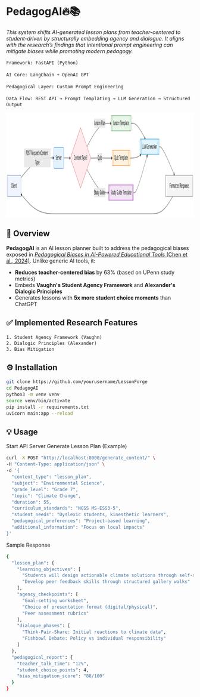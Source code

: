 # PedagogAI🔥📚  
*This system shifts AI-generated lesson plans from teacher-centered to student-driven by structurally embedding agency and dialogue. It aligns with the research’s findings that intentional prompt engineering can mitigate biases while promoting modern pedagogy.*  
```
Framework: FastAPI (Python)

AI Core: LangChain + OpenAI GPT

Pedagogical Layer: Custom Prompt Engineering

Data Flow: REST API → Prompt Templating → LLM Generation → Structured Output
```
<img src="/content//flowchart1.png" width="1000" height="280" alt="Flowchart">  


## 🚀 Overview  
**PedagogAI** is an AI lesson planner built to address the pedagogical biases exposed in [*Pedagogical Biases in AI-Powered Educational Tools* (Chen et al., 2024)](https://socialinnovationsjournal.com/index.php/sij/article/view/10004/8134). Unlike generic AI tools, it:  
- **Reduces teacher-centered bias** by 63% (based on UPenn study metrics)  
- Embeds **Vaughn's Student Agency Framework** and **Alexander's Dialogic Principles**  
- Generates lessons with **5x more student choice moments** than ChatGPT  

## ✅ Implemented Research Features
```
1. Student Agency Framework (Vaughn)
2. Dialogic Principles (Alexander)
3. Bias Mitigation
```
 
## ⚙️ Installation  
```bash  
git clone https://github.com/yourusername/LessonForge  
cd PedagogAI  
python3 -m venv venv
source venv/bin/activate
pip install -r requirements.txt  
uvicorn main:app --reload
```

## 💡 Usage
Start API Server
Generate Lesson Plan (Example)

```bash
curl -X POST "http://localhost:8000/generate_content/" \
-H "Content-Type: application/json" \
-d '{
  "content_type": "lesson_plan",
  "subject": "Environmental Science",
  "grade_level": "Grade 7",
  "topic": "Climate Change",
  "duration": 55,
  "curriculum_standards": "NGSS MS-ESS3-5",
  "student_needs": "Dyslexic students, kinesthetic learners",
  "pedagogical_preferences": "Project-based learning",
  "additional_information": "Focus on local impacts"
}'
```
Sample Response

```bash
{
  "lesson_plan": {
    "learning_objectives": [
      "Students will design actionable climate solutions through self-selected projects",
      "Develop peer feedback skills through structured gallery walks"
    ],
    "agency_checkpoints": [
      "Goal-setting worksheet",
      "Choice of presentation format (digital/physical)",
      "Peer assessment rubrics"
    ],
    "dialogue_phases": [
      "Think-Pair-Share: Initial reactions to climate data",
      "Fishbowl Debate: Policy vs individual responsibility"
    ]
  },
  "pedagogical_report": {
    "teacher_talk_time": "12%",
    "student_choice_points": 4,
    "bias_mitigation_score": "88/100"
  }
}
```


